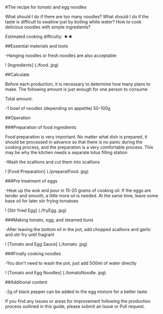 #The recipe for tomato and egg noodles

What should I do if there are too many noodles? What should I do if the taste is difficult to swallow just by boiling white water? How to cook delicious noodles with simple ingredients?

Estimated cooking difficulty: ★★

##Essential materials and tools

-Hanging noodles or fresh noodles are also acceptable

! [Ingredients] (./food. jpg)

##Calculate

Before each production, it is necessary to determine how many plans to make. The following amount is just enough for one person to consume

Total amount:

-1 bowl of noodles (depending on appetite) 50-100g

##Operation

###Preparation of food ingredients

Food preparation is very important. No matter what dish is prepared, it should be processed in advance so that there is no panic during the cooking process, and the preparation is a very comfortable process. This may be why the kitchen needs a separate lotus filling station

-Wash the scallions and cut them into scallions

! [Food Preparation] (./preparatFood. jpg)

###Pre treatment of eggs

-Heat up the wok and pour in 15-20 grams of cooking oil. If the eggs are tender and smooth, a little more oil is needed. At the same time, leave some base oil for later stir frying tomatoes

! [Stir fried Egg] (./fryEgg. jpg)

###Making tomato, egg, and steamed buns

-After leaving the bottom oil in the pot, add chopped scallions and garlic and stir fry until fragrant

! [Tomato and Egg Sauce] (./tomato. jpg)

###Finally cooking noodles

-You don't need to wash the pot, just add 500ml of water directly

! [Tomato and Egg Noodles] (./tomatoNoodle. jpg)

##Additional content

-2g of black pepper can be added to the egg mixture for a better taste

If you find any issues or areas for improvement following the production process outlined in this guide, please submit an Issue or Pull request.